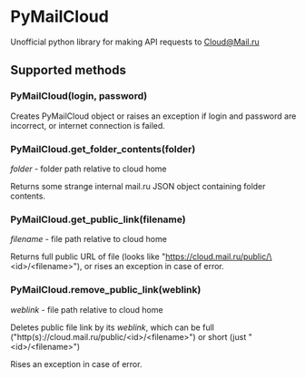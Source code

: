 # PyMailCloud
Unofficial python library for making API requests to [Cloud@Mail.ru](http://cloud.mail.ru/)

## Supported methods

### PyMailCloud(login, password)
Creates PyMailCloud object or raises an exception if login and password are incorrect, or internet connection is failed.

### PyMailCloud.get_folder_contents(folder)
*folder* - folder path relative to cloud home

Returns some strange internal mail.ru JSON object containing folder contents.

### PyMailCloud.get_public_link(filename)
*filename* - file path relative to cloud home

Returns full public URL of file (looks like "https://cloud.mail.ru/public/\<id\>/<filename\>"), or rises an exception in case of error.

### PyMailCloud.remove_public_link(weblink)
*weblink* - file path relative to cloud home

Deletes public file link by its *weblink*, which can be full ("http(s)://cloud.mail.ru/public/\<id\>/\<filename\>") or short (just "\<id\>/\<filename\>")

Rises an exception in case of error.
